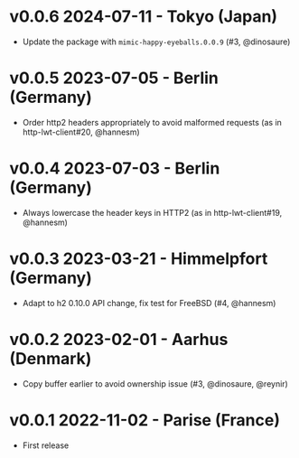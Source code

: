 # v0.0.6 2024-07-11 - Tokyo (Japan)

- Update the package with `mimic-happy-eyeballs.0.0.9` (#3, @dinosaure)

# v0.0.5 2023-07-05 - Berlin (Germany)

* Order http2 headers appropriately to avoid malformed requests (as in http-lwt-client#20, @hannesm)

# v0.0.4 2023-07-03 - Berlin (Germany)

* Always lowercase the header keys in HTTP2 (as in http-lwt-client#19, @hannesm)

# v0.0.3 2023-03-21 - Himmelpfort (Germany)

* Adapt to h2 0.10.0 API change, fix test for FreeBSD (#4, @hannesm)

# v0.0.2 2023-02-01 - Aarhus (Denmark)

* Copy buffer earlier to avoid ownership issue (#3, @dinosaure, @reynir)

# v0.0.1 2022-11-02 - Parise (France)

* First release
